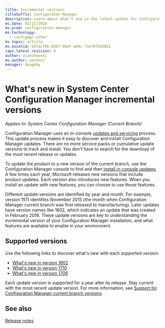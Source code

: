 ```yaml
---
title: Incremental versions
titleSuffix: Configuraton Manager
description: Learn about what's new in the latest update for Configuration Manager.
ms.date: 03/22/2018
ms.prod: configuration-manager
ms.technology:
  - configmgr-other
ms.topic: article
ms.assetid: b57acf0b-05b7-46af-ad4c-f3e707bd3861
caps.latest.revision: 4
author: aczechowski
ms.author: aaroncz
manager: dougeby
---
```

# What's new in System Center Configuration Manager incremental versions

*Applies to: System Center Configuration Manager (Current Branch)*

 Configuration Manager uses an in-console [updates and servicing](/sccm/core/servers/manage/updates) process. This update process makes it easy to discover and install Configuration Manager updates. There are no more service packs or cumulative update versions to track and install. You don't have to search for the download of the most recent release or updates.

 To update the product to a new version of the current branch, use the Configuration Manager console to find and then [install in-console updates](../../../core/servers/manage/install-in-console-updates.md). A few times each year, Microsoft releases new versions that include product updates. Each version also introduces new features. When you install an update with new features, you can choose to use those features. 

 Different update versions are identified by year and month. For example, version 1511 identifies November 2015 (the month when Configuration Manager current branch was first released to manufacturing). Later updates have version names like 1802, which indicates an update that was created in February 2018. These update versions are key to understanding the incremental version of your Configuration Manager installation, and what features are available to enable in your environment.

## Supported versions
 Use the following links to discover what's new with each supported version:
  - [What's new in version 1802](../../../core/plan-design/changes/whats-new-in-version-1802.md)
  - [What's new in version 1710](../../../core/plan-design/changes/whats-new-in-version-1710.md)
  - [What's new in version 1706](../../../core/plan-design/changes/whats-new-in-version-1706.md)  


 Each update version is supported for a year after its release. Stay current with the most recent update version. For more information, see [Support for Configuration Manager current branch versions](../../../core/servers/manage/current-branch-versions-supported.md).  


## See also
[Release notes](/sccm/core/servers/deploy/install/release-notes)